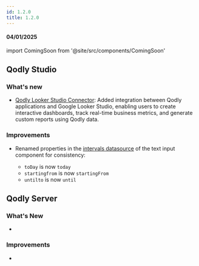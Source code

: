 ```yaml
---
id: 1.2.0
title: 1.2.0
---
```



#### 04/01/2025

import ComingSoon from '@site/src/components/ComingSoon'



## Qodly Studio

<h3>What's new</h3>

- [Qodly Looker Studio Connector](#): Added integration between Qodly applications and Google Looker Studio, enabling users to create interactive dashboards, track real-time business metrics, and generate custom reports using Qodly data.

<h3> Improvements </h3> 

- Renamed properties in the [intervals datasource](../studio/pageLoaders/components/textinput#params-object-properties) of the text input component for consistency:

    - `toDay` is now `today`
    - `startingfrom` is now `startingFrom`
    - `untilto` is now `until`


## Qodly Server

<h3> What's New </h3>

- 

<h3> Improvements </h3> 

- 